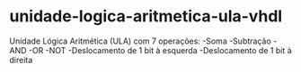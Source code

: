 # unidade-logica-aritmetica-ula-vhdl
Unidade Lógica Aritmética (ULA) com 7 operações:
-Soma
-Subtração
-AND
-OR
-NOT
-Deslocamento de 1 bit à esquerda
-Deslocamento de 1 bit à direita

